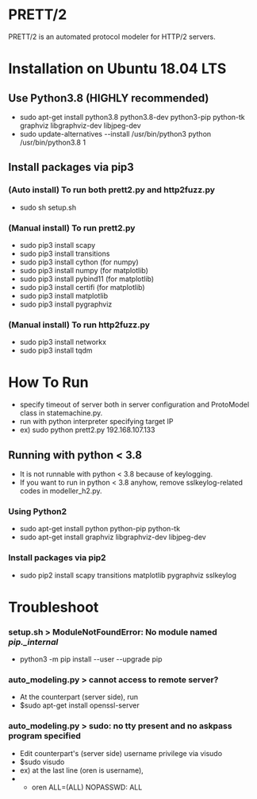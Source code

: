 PRETT/2
=============

PRETT/2 is an automated protocol modeler for HTTP/2 servers.

# Installation on Ubuntu 18.04 LTS
## Use Python3.8 (HIGHLY recommended)
- sudo apt-get install python3.8 python3.8-dev python3-pip python-tk graphviz libgraphviz-dev libjpeg-dev
- sudo update-alternatives --install /usr/bin/python3 python /usr/bin/python3.8 1
## Install packages via pip3
### (Auto install) To run both prett2.py and http2fuzz.py 
- sudo sh setup.sh
### (Manual install) To run prett2.py
- sudo pip3 install scapy 
- sudo pip3 install transitions
- sudo pip3 install cython (for numpy) 
- sudo pip3 install numpy (for matplotlib) 
- sudo pip3 install pybind11 (for matplotlib)
- sudo pip3 install certifi (for matplotlib)
- sudo pip3 install matplotlib 
- sudo pip3 install pygraphviz
### (Manual install) To run http2fuzz.py
- sudo pip3 install networkx
- sudo pip3 install tqdm

# How To Run
- specify timeout of server both in server configuration and ProtoModel class in statemachine.py.
- run with python interpreter specifying target IP
- ex) sudo python prett2.py 192.168.107.133

## Running with python < 3.8
- It is not runnable with python < 3.8 because of keylogging.
- If you want to run in python < 3.8 anyhow, remove sslkeylog-related codes in modeller_h2.py.
### Using Python2
- sudo apt-get install python python-pip python-tk 
- sudo apt-get install graphviz libgraphviz-dev libjpeg-dev
### Install packages via pip2
- sudo pip2 install scapy transitions matplotlib pygraphviz sslkeylog

# Troubleshoot
### setup.sh > ModuleNotFoundError: No module named *pip._internal*
- python3 -m pip install --user --upgrade pip
### auto_modeling.py > cannot access to remote server?
- At the counterpart (server side), run
- $sudo apt-get install openssl-server
### auto_modeling.py > sudo: no tty present and no askpass program specified
- Edit counterpart's (server side) username privilege  via visudo 
- $sudo visudo
- ex) at the last line (oren is username),
- + oren    ALL=(ALL) NOPASSWD: ALL

